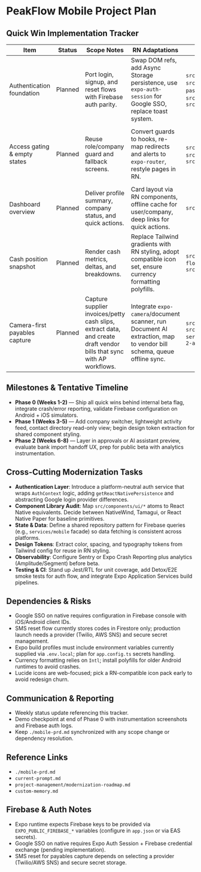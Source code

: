 # PeakFlow Mobile Project Plan

## Quick Win Implementation Tracker
| Item | Status | Scope Notes | RN Adaptations | Source | Blockers |
| --- | --- | --- | --- | --- | --- |
| Authentication foundation | Planned | Port login, signup, and reset flows with Firebase auth parity. | Swap DOM refs, add Async Storage persistence, use `expo-auth-session` for Google SSO, replace toast system. | `src/app/login/page.tsx:1`, `src/app/signup/page.tsx:1`, `src/app/reset-password/page.tsx:1`, `src/contexts/AuthContext.tsx:1`, `src/lib/firebase/sms-service.ts:1` | Need decision on native toast library and SMS provider. |
| Access gating & empty states | Planned | Reuse role/company guard and fallback screens. | Convert guards to hooks, re-map redirects and alerts to `expo-router`, restyle pages in RN. | `src/components/auth/ProtectedRoute.tsx:1`, `src/app/no-company/page.tsx:1`, `src/app/unauthorized/page.tsx:1` | Requires navigation architecture choice (`expo-router` vs `react-navigation`). |
| Dashboard overview | Planned | Deliver profile summary, company status, and quick actions. | Card layout via RN components, offline cache for user/company, deep links for quick actions. | `src/app/dashboard/page.tsx:1` | Define mobile-friendly quick action targets. |
| Cash position snapshot | Planned | Render cash metrics, deltas, and breakdowns. | Replace Tailwind gradients with RN styling, adopt compatible icon set, ensure currency formatting polyfills. | `src/components/cash-flow/CashPositionCard.tsx:1`, `src/types/accounting/cash-flow.ts:1` | Need agreement on data refresh cadence and skeleton pattern. |
| Camera-first payables capture | Planned | Capture supplier invoices/petty cash slips, extract data, and create draft vendor bills that sync with AP workflows. | Integrate `expo-camera`/document scanner, run Document AI extraction, map to vendor bill schema, queue offline sync. | `src/types/accounting/vendor-bill.ts:6`, `src/lib/accounting/pending-payment-service.ts:356`, `project-management/phase-2-ap-simple-permissions.md:129` | Confirm OCR pipeline, storage limits, and background upload strategy. |

## Milestones & Tentative Timeline
- **Phase 0 (Weeks 1-2)** — Ship all quick wins behind internal beta flag, integrate crash/error reporting, validate Firebase configuration on Android + iOS simulators.
- **Phase 1 (Weeks 3-5)** — Add company switcher, lightweight activity feed, contact directory read-only view; begin design token extraction for shared component styling.
- **Phase 2 (Weeks 6-8)** — Layer in approvals or AI assistant preview, evaluate bank import handoff UX, prep for public beta with analytics instrumentation.

## Cross-Cutting Modernization Tasks
- **Authentication Layer**: Introduce a platform-neutral auth service that wraps `AuthContext` logic, adding `getReactNativePersistence` and abstracting Google login provider differences.
- **Component Library Audit**: Map `src/components/ui/*` atoms to React Native equivalents. Decide between NativeWind, Tamagui, or React Native Paper for baseline primitives.
- **State & Data**: Define a shared repository pattern for Firebase queries (e.g., `services/mobile` facade) so data fetching is consistent across platforms.
- **Design Tokens**: Extract color, spacing, and typography tokens from Tailwind config for reuse in RN styling.
- **Observability**: Configure Sentry or Expo Crash Reporting plus analytics (Amplitude/Segment) before beta.
- **Testing & CI**: Stand up Jest/RTL for unit coverage, add Detox/E2E smoke tests for auth flow, and integrate Expo Application Services build pipelines.

## Dependencies & Risks
- Google SSO on native requires configuration in Firebase console with iOS/Android client IDs.
- SMS reset flow currently stores codes in Firestore only; production launch needs a provider (Twilio, AWS SNS) and secure secret management.
- Expo build profiles must include environment variables currently supplied via `.env.local`; plan for `app.config.ts` secrets handling.
- Currency formatting relies on `Intl`; install polyfills for older Android runtimes to avoid crashes.
- Lucide icons are web-focused; pick a RN-compatible icon pack early to avoid redesign churn.

## Communication & Reporting
- Weekly status update referencing this tracker.
- Demo checkpoint at end of Phase 0 with instrumentation screenshots and Firebase auth logs.
- Keep `./mobile-prd.md` synchronized with any scope change or dependency resolution.

## Reference Links
- `./mobile-prd.md`
- `current-prompt.md`
- `project-management/modernization-roadmap.md`
- `custom-memory.md`

## Firebase & Auth Notes
- Expo runtime expects Firebase keys to be provided via `EXPO_PUBLIC_FIREBASE_*` variables (configure in `app.json` or via EAS secrets).
- Google SSO on native requires Expo Auth Session + Firebase credential exchange (pending implementation).
- SMS reset for payables capture depends on selecting a provider (Twilio/AWS SNS) and secure secret storage.
